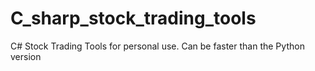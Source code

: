 # C_sharp_stock_trading_tools
C# Stock Trading Tools for personal use. Can be faster than the Python version
